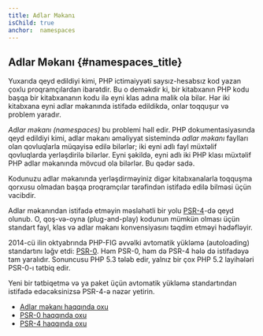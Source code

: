 ```yaml
---
title: Adlar Məkanı
isChild: true
anchor:  namespaces
---
```


## Adlar Məkanı {#namespaces_title}

Yuxarıda qeyd edildiyi kimi, PHP ictimaiyyəti saysız-hesabsız kod yazan çoxlu proqramçılardan ibarətdir. 
Bu o deməkdir ki, bir kitabxanın PHP kodu başqa bir kitabxananın kodu ilə eyni klas adına malik ola bilər. 
Hər iki kitabxana eyni adlar məkanında istifadə edildikdə, onlar toqquşur və problem yaradır. 

_Adlar məkanı (namespaces)_ bu problemi həll edir. PHP dokumentasiyasında qeyd edildiyi kimi, adlar məkanı əməliyyat 
sistemində _adlar məkanı_ faylları olan qovluqlarla müqayisə edilə bilərlər; iki eyni adlı fayl müxtəlif qovluqlarda 
yerləşdirilə bilərlər. Eyni şəkildə, eyni adlı iki PHP klası müxtəlif PHP adlar məkanında mövcud ola bilərlər. 
Bu qədər sadə. 

Kodunuzu adlar məkanında yerləşdirməyiniz digər kitabxanalarla toqquşma qorxusu olmadan başqa proqramçılar tərəfindən 
istifadə edilə bilməsi üçün vacibdir. 

Adlar məkanından istifadə etməyin məsləhətli bir yolu [PSR-4][psr4]-də qeyd olunub. O, qoş-və-oyna (plug-and-play) 
kodunun mümkün olması üçün standart fayl, klas və adlar məkanı konvensiyasını təqdim etməyi hədəfləyir. 

2014-cü ilin oktyabrında PHP-FIG əvvəlki avtomatik yükləmə (autoloading) standartını ləğv etdi: [PSR-0][psr0]. 
Həm PSR-0, həm də PSR-4 hələ də istifadəyə tam yaralıdır. Sonuncusu PHP 5.3 tələb edir, yalnız bir çox PHP 5.2 layihələri 
PSR-0-ı tətbiq edir. 

Yeni bir tətbiqetmə və ya paket üçün avtomatik yükləmə standartından istifadə edəcəksinizsə PSR-4-ə nəzər yetirin. 

* [Adlar məkanı haqqında oxu][namespaces]
* [PSR-0 haqqında oxu][psr0]
* [PSR-4 haqqında oxu][psr4]


[namespaces]: https://secure.php.net/language.namespaces
[psr0]: https://www.php-fig.org/psr/psr-0/
[psr4]: https://www.php-fig.org/psr/psr-4/

